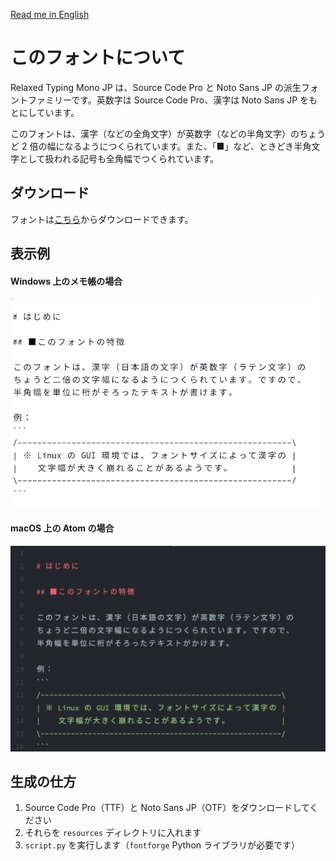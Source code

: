 [Read me in English](./README.md)

# このフォントについて
Relaxed Typing Mono JP は、Source Code Pro と Noto Sans JP の派生フォントファミリーです。英数字は Source Code Pro、漢字は Noto Sans JP をもとにしています。

このフォントは、漢字（などの全角文字）が英数字（などの半角文字）のちょうど 2 倍の幅になるようにつくられています。また、「■」など、ときどき半角文字として扱われる記号も全角幅でつくられています。

## ダウンロード
フォントは[こちら](./releases)からダウンロードできます。

## 表示例
#### Windows 上のメモ帳の場合
![スクリーンショット](./images/screenshot-notepad.png)

#### macOS 上の Atom の場合
![スクリーンショット](./images/screenshot-atom.png)

## 生成の仕方
1. Source Code Pro（TTF）と Noto Sans JP（OTF）をダウンロードしてください
2. それらを `resources` ディレクトリに入れます
3. `script.py` を実行します（`fontforge` Python ライブラリが必要です）
